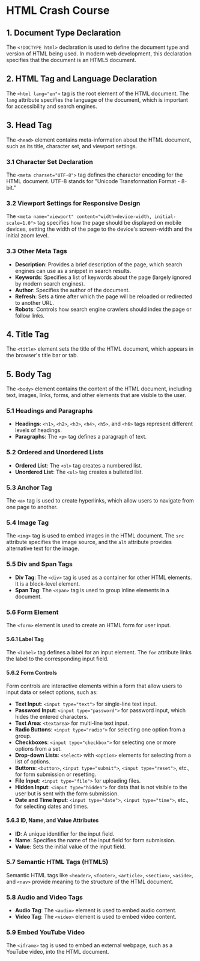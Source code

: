 # HTML Crash Course

## 1. Document Type Declaration

The `<!DOCTYPE html>` declaration is used to define the document type and version of HTML being used. In modern web development, this declaration specifies that the document is an HTML5 document.

## 2. HTML Tag and Language Declaration

The `<html lang="en">` tag is the root element of the HTML document. The `lang` attribute specifies the language of the document, which is important for accessibility and search engines.

## 3. Head Tag

The `<head>` element contains meta-information about the HTML document, such as its title, character set, and viewport settings.

### 3.1 Character Set Declaration

The `<meta charset="UTF-8">` tag defines the character encoding for the HTML document. UTF-8 stands for "Unicode Transformation Format - 8-bit."

### 3.2 Viewport Settings for Responsive Design

The `<meta name="viewport" content="width=device-width, initial-scale=1.0">` tag specifies how the page should be displayed on mobile devices, setting the width of the page to the device's screen-width and the initial zoom level.

### 3.3 Other Meta Tags

- **Description**: Provides a brief description of the page, which search engines can use as a snippet in search results.
- **Keywords**: Specifies a list of keywords about the page (largely ignored by modern search engines).
- **Author**: Specifies the author of the document.
- **Refresh**: Sets a time after which the page will be reloaded or redirected to another URL.
- **Robots**: Controls how search engine crawlers should index the page or follow links.

## 4. Title Tag

The `<title>` element sets the title of the HTML document, which appears in the browser's title bar or tab.

## 5. Body Tag

The `<body>` element contains the content of the HTML document, including text, images, links, forms, and other elements that are visible to the user.

### 5.1 Headings and Paragraphs

- **Headings**: `<h1>`, `<h2>`, `<h3>`, `<h4>`, `<h5>`, and `<h6>` tags represent different levels of headings.
- **Paragraphs**: The `<p>` tag defines a paragraph of text.

### 5.2 Ordered and Unordered Lists

- **Ordered List**: The `<ol>` tag creates a numbered list.
- **Unordered List**: The `<ul>` tag creates a bulleted list.

### 5.3 Anchor Tag

The `<a>` tag is used to create hyperlinks, which allow users to navigate from one page to another.

### 5.4 Image Tag

The `<img>` tag is used to embed images in the HTML document. The `src` attribute specifies the image source, and the `alt` attribute provides alternative text for the image.

### 5.5 Div and Span Tags

- **Div Tag**: The `<div>` tag is used as a container for other HTML elements. It is a block-level element.
- **Span Tag**: The `<span>` tag is used to group inline elements in a document.

### 5.6 Form Element

The `<form>` element is used to create an HTML form for user input.

#### 5.6.1 Label Tag

The `<label>` tag defines a label for an input element. The `for` attribute links the label to the corresponding input field.

#### 5.6.2 Form Controls

Form controls are interactive elements within a form that allow users to input data or select options, such as:

- **Text Input**: `<input type="text">` for single-line text input.
- **Password Input**: `<input type="password">` for password input, which hides the entered characters.
- **Text Area**: `<textarea>` for multi-line text input.
- **Radio Buttons**: `<input type="radio">` for selecting one option from a group.
- **Checkboxes**: `<input type="checkbox">` for selecting one or more options from a set.
- **Drop-down Lists**: `<select>` with `<option>` elements for selecting from a list of options.
- **Buttons**: `<button>`, `<input type="submit">`, `<input type="reset">`, etc., for form submission or resetting.
- **File Input**: `<input type="file">` for uploading files.
- **Hidden Input**: `<input type="hidden">` for data that is not visible to the user but is sent with the form submission.
- **Date and Time Input**: `<input type="date">`, `<input type="time">`, etc., for selecting dates and times.

#### 5.6.3 ID, Name, and Value Attributes

- **ID**: A unique identifier for the input field.
- **Name**: Specifies the name of the input field for form submission.
- **Value**: Sets the initial value of the input field.

### 5.7 Semantic HTML Tags (HTML5)

Semantic HTML tags like `<header>`, `<footer>`, `<article>`, `<section>`, `<aside>`, and `<nav>` provide meaning to the structure of the HTML document.

### 5.8 Audio and Video Tags

- **Audio Tag**: The `<audio>` element is used to embed audio content.
- **Video Tag**: The `<video>` element is used to embed video content.

### 5.9 Embed YouTube Video

The `<iframe>` tag is used to embed an external webpage, such as a YouTube video, into the HTML document.

